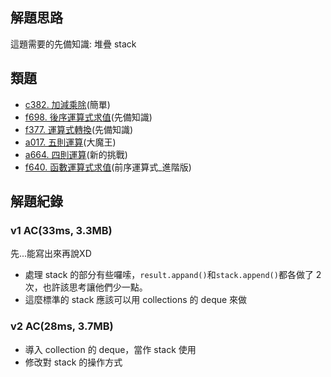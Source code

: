 ## 解題思路
這題需要的先備知識: 堆疊 stack

## 類題
- [c382. 加減乘除](https://zerojudge.tw/ShowProblem?problemid=c382)(簡單)
- [f698. 後序運算式求值](https://zerojudge.tw/ShowProblem?problemid=f698)(先備知識)
- [f377. 運算式轉換](https://zerojudge.tw/ShowProblem?problemid=f377)(先備知識)
- [a017. 五則運算](https://zerojudge.tw/ShowProblem?problemid=a017)(大魔王)
- [a664. 四則運算](https://zerojudge.tw/ShowProblem?problemid=a664)(新的挑戰)
- [f640. 函數運算式求值](https://zerojudge.tw/ShowProblem?problemid=f640)(前序運算式_進階版)

## 解題紀錄
### v1 AC(33ms, 3.3MB)
先...能寫出來再說XD<br>
- 處理 stack 的部分有些囉嗦，`result.appand()`和`stack.append()`都各做了 2 次，也許該思考讓他們少一點。
- 這麼標準的 stack 應該可以用 collections 的 deque 來做

### v2 AC(28ms, 3.7MB)
- 導入 collection 的 deque，當作 stack 使用
- 修改對 stack 的操作方式
